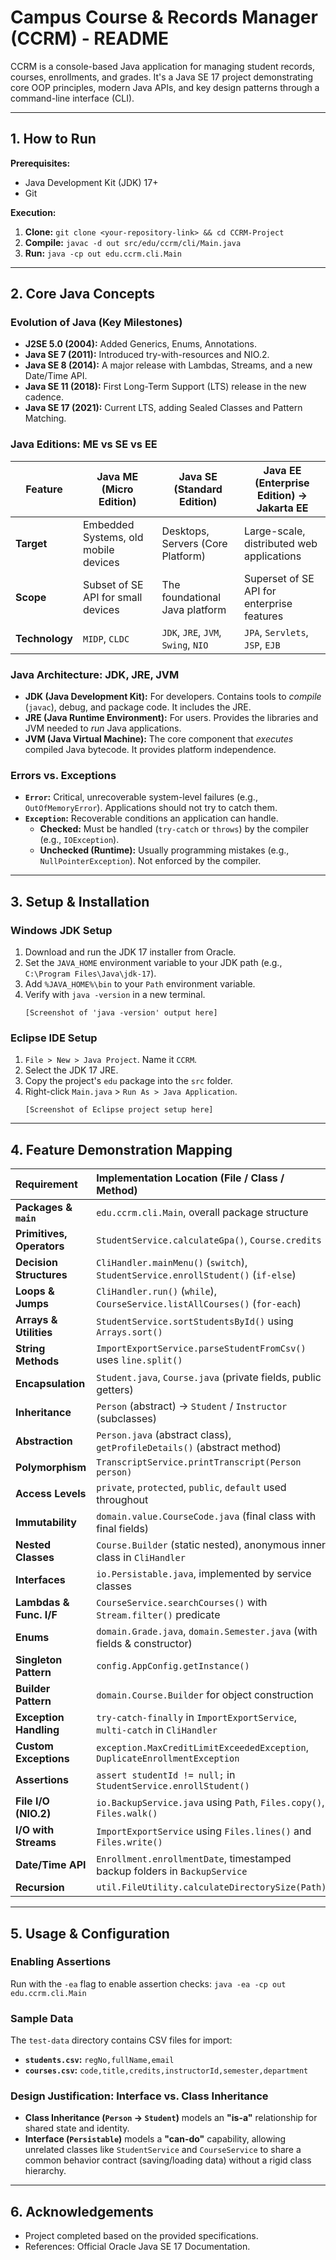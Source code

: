 # Campus Course & Records Manager (CCRM) - README

CCRM is a console-based Java application for managing student records, courses, enrollments, and grades. It's a Java SE 17 project demonstrating core OOP principles, modern Java APIs, and key design patterns through a command-line interface (CLI).

-----

## 1\. How to Run

**Prerequisites:**

  * Java Development Kit (JDK) 17+
  * Git

**Execution:**

1.  **Clone:** `git clone <your-repository-link> && cd CCRM-Project`
2.  **Compile:** `javac -d out src/edu/ccrm/cli/Main.java`
3.  **Run:** `java -cp out edu.ccrm.cli.Main`

-----

## 2\. Core Java Concepts

### Evolution of Java (Key Milestones)

  * **J2SE 5.0 (2004):** Added Generics, Enums, Annotations.
  * **Java SE 7 (2011):** Introduced try-with-resources and NIO.2.
  * **Java SE 8 (2014):** A major release with Lambdas, Streams, and a new Date/Time API.
  * **Java SE 11 (2018):** First Long-Term Support (LTS) release in the new cadence.
  * **Java SE 17 (2021):** Current LTS, adding Sealed Classes and Pattern Matching.

### Java Editions: ME vs SE vs EE

| Feature        | Java ME (Micro Edition)              | Java SE (Standard Edition)          | Java EE (Enterprise Edition) -\> Jakarta EE |
| -------------- | ------------------------------------ | ----------------------------------- | ------------------------------------------ |
| **Target** | Embedded Systems, old mobile devices | Desktops, Servers (Core Platform)   | Large-scale, distributed web applications  |
| **Scope** | Subset of SE API for small devices   | The foundational Java platform      | Superset of SE API for enterprise features |
| **Technology** | `MIDP`, `CLDC`                       | `JDK`, `JRE`, `JVM`, `Swing`, `NIO` | `JPA`, `Servlets`, `JSP`, `EJB`            |

### Java Architecture: JDK, JRE, JVM

  * **JDK (Java Development Kit):** For developers. Contains tools to *compile* (`javac`), debug, and package code. It includes the JRE.
  * **JRE (Java Runtime Environment):** For users. Provides the libraries and JVM needed to *run* Java applications.
  * **JVM (Java Virtual Machine):** The core component that *executes* compiled Java bytecode. It provides platform independence.

### Errors vs. Exceptions

  * **`Error`:** Critical, unrecoverable system-level failures (e.g., `OutOfMemoryError`). Applications should not try to catch them.
  * **`Exception`:** Recoverable conditions an application can handle.
      * **Checked:** Must be handled (`try-catch` or `throws`) by the compiler (e.g., `IOException`).
      * **Unchecked (Runtime):** Usually programming mistakes (e.g., `NullPointerException`). Not enforced by the compiler.

-----

## 3\. Setup & Installation

### Windows JDK Setup

1.  Download and run the JDK 17 installer from Oracle.
2.  Set the `JAVA_HOME` environment variable to your JDK path (e.g., `C:\Program Files\Java\jdk-17`).
3.  Add `%JAVA_HOME%\bin` to your `Path` environment variable.
4.  Verify with `java -version` in a new terminal.
    ```
    [Screenshot of 'java -version' output here]
    ```

### Eclipse IDE Setup

1.  `File > New > Java Project`. Name it `CCRM`.
2.  Select the JDK 17 JRE.
3.  Copy the project's `edu` package into the `src` folder.
4.  Right-click `Main.java` \> `Run As > Java Application`.
    ```
    [Screenshot of Eclipse project setup here]
    ```

-----

## 4\. Feature Demonstration Mapping

| Requirement | Implementation Location (File / Class / Method) |
| :--- | :--- |
| **Packages & `main`** | `edu.ccrm.cli.Main`, overall package structure |
| **Primitives, Operators** | `StudentService.calculateGpa()`, `Course.credits` |
| **Decision Structures** | `CliHandler.mainMenu()` (`switch`), `StudentService.enrollStudent()` (`if-else`) |
| **Loops & Jumps** | `CliHandler.run()` (`while`), `CourseService.listAllCourses()` (`for-each`) |
| **Arrays & Utilities** | `StudentService.sortStudentsById()` using `Arrays.sort()` |
| **String Methods** | `ImportExportService.parseStudentFromCsv()` uses `line.split()` |
| **Encapsulation** | `Student.java`, `Course.java` (private fields, public getters) |
| **Inheritance** | `Person` (abstract) -\> `Student` / `Instructor` (subclasses) |
| **Abstraction** | `Person.java` (abstract class), `getProfileDetails()` (abstract method) |
| **Polymorphism** | `TranscriptService.printTranscript(Person person)` |
| **Access Levels** | `private`, `protected`, `public`, `default` used throughout |
| **Immutability** | `domain.value.CourseCode.java` (final class with final fields) |
| **Nested Classes** | `Course.Builder` (static nested), anonymous inner class in `CliHandler` |
| **Interfaces** | `io.Persistable.java`, implemented by service classes |
| **Lambdas & Func. I/F** | `CourseService.searchCourses()` with `Stream.filter()` predicate |
| **Enums** | `domain.Grade.java`, `domain.Semester.java` (with fields & constructor) |
| **Singleton Pattern** | `config.AppConfig.getInstance()` |
| **Builder Pattern** | `domain.Course.Builder` for object construction |
| **Exception Handling** | `try-catch-finally` in `ImportExportService`, `multi-catch` in `CliHandler` |
| **Custom Exceptions** | `exception.MaxCreditLimitExceededException`, `DuplicateEnrollmentException` |
| **Assertions** | `assert studentId != null;` in `StudentService.enrollStudent()` |
| **File I/O (NIO.2)** | `io.BackupService.java` using `Path`, `Files.copy()`, `Files.walk()` |
| **I/O with Streams** | `ImportExportService` using `Files.lines()` and `Files.write()` |
| **Date/Time API** | `Enrollment.enrollmentDate`, timestamped backup folders in `BackupService` |
| **Recursion** | `util.FileUtility.calculateDirectorySize(Path)` |

-----

## 5\. Usage & Configuration

### Enabling Assertions

Run with the `-ea` flag to enable assertion checks: `java -ea -cp out edu.ccrm.cli.Main`

### Sample Data

The `test-data` directory contains CSV files for import:

  * **`students.csv`:** `regNo,fullName,email`
  * **`courses.csv`:** `code,title,credits,instructorId,semester,department`

### Design Justification: Interface vs. Class Inheritance

  * **Class Inheritance (`Person` -\> `Student`)** models an **"is-a"** relationship for shared state and identity.
  * **Interface (`Persistable`)** models a **"can-do"** capability, allowing unrelated classes like `StudentService` and `CourseService` to share a common behavior contract (saving/loading data) without a rigid class hierarchy.

-----

## 6\. Acknowledgements

  * Project completed based on the provided specifications.
  * References: Official Oracle Java SE 17 Documentation.
